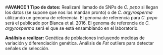 #**AVANCE 1**
**Tipo de datos:** Realizaré llamado de SNPs de *C. pepo* si llegan los datos (se supone que nos los mandan pronto) o de *C. argyrosperma* utilizando un genoma de referencia.
El genoma de referencia para *C. pepo* será el publicado por Blanca et al. 2016. El genoma de referencia de *C. argyrosperma* será el que se está ensamblando en el laboratorio.

**Análisis a realizar:** Genética de poblaciones incluyendo medidas de variación y diferenciación genética. Análisis de *Fst* outliers para detectar señales de selección.
